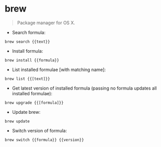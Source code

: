 # brew

> Package manager for OS X.

- Search formula:

`brew search {{text}}`

- Install formula:

`brew install {{formula}}`

- List installed formulae [with matching name]:

`brew list {{[text]}}`

- Get latest version of installed formula (passing no formula updates all installed formulae):

`brew upgrade {{[formula]}}`

- Update brew:

`brew update`

- Switch version of formula:

`brew switch {{formula}} {{version}}`
